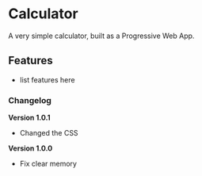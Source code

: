 # Calculator

A very simple calculator, built as a Progressive Web App.

## Features

- list features here

### Changelog

**Version 1.0.1**

- Changed the CSS

**Version 1.0.0**

- Fix clear memory
